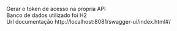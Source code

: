 Gerar o token de acesso na propria API <br/>
Banco de dados utilizado foi H2 <br/>
Url documentação http://localhost:8081/swagger-ui/index.html#/
